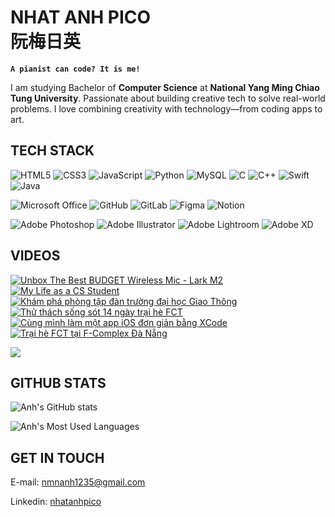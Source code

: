 # NHAT ANH PICO <br> 阮梅日英

**`A pianist can code? It is me!`**

I am studying Bachelor of **Computer Science** at **National Yang Ming Chiao Tung University**.  Passionate about building creative tech to solve real-world problems. I love combining creativity with technology—from coding apps to art.

## TECH STACK
![HTML5](https://img.shields.io/badge/html5-%23E34F26.svg?style=for-the-badge&logo=html5&logoColor=white)
![CSS3](https://img.shields.io/badge/css3-%231572B6.svg?style=for-the-badge&logo=css3&logoColor=white)
![JavaScript](https://img.shields.io/badge/javascript-%23323330.svg?style=for-the-badge&logo=javascript&logoColor=%23F7DF1E)
![Python](https://img.shields.io/badge/python-3670A0?style=for-the-badge&logo=python&logoColor=ffdd54)
![MySQL](https://img.shields.io/badge/mysql-4479A1.svg?style=for-the-badge&logo=mysql&logoColor=white)
![C](https://img.shields.io/badge/c-%2300599C.svg?style=for-the-badge&logo=c&logoColor=white)
![C++](https://img.shields.io/badge/c++-%2300599C.svg?style=for-the-badge&logo=c%2B%2B&logoColor=white)
![Swift](https://img.shields.io/badge/swift-F54A2A?style=for-the-badge&logo=swift&logoColor=white)
![Java](https://img.shields.io/badge/java-%23ED8B00.svg?style=for-the-badge&logo=openjdk&logoColor=white)

![Microsoft Office](https://img.shields.io/badge/Microsoft_Office-D83B01?style=for-the-badge&logo=microsoft-office&logoColor=white)
![GitHub](https://img.shields.io/badge/github-%23121011.svg?style=for-the-badge&logo=github&logoColor=white)
![GitLab](https://img.shields.io/badge/gitlab-%23181717.svg?style=for-the-badge&logo=gitlab&logoColor=white)
![Figma](https://img.shields.io/badge/figma-%23F24E1E.svg?style=for-the-badge&logo=figma&logoColor=white)
![Notion](https://img.shields.io/badge/Notion-%23000000.svg?style=for-the-badge&logo=notion&logoColor=white)

![Adobe Photoshop](https://img.shields.io/badge/adobe%20photoshop-%2331A8FF.svg?style=for-the-badge&logo=adobe%20photoshop&logoColor=white)
![Adobe Illustrator](https://img.shields.io/badge/adobe%20illustrator-%23FF9A00.svg?style=for-the-badge&logo=adobe%20illustrator&logoColor=white)
![Adobe Lightroom](https://img.shields.io/badge/Adobe%20Lightroom-31A8FF.svg?style=for-the-badge&logo=Adobe%20Lightroom&logoColor=white)
![Adobe XD](https://img.shields.io/badge/Adobe%20XD-470137?style=for-the-badge&logo=Adobe%20XD&logoColor=#FF61F6)

## VIDEOS
<!-- BEGIN YOUTUBE-CARDS -->
[![Unbox The Best BUDGET Wireless Mic - Lark M2](https://ytcards.demolab.com/?id=4CwSeMqSbc4&title=Unbox+The+Best+BUDGET+Wireless+Mic+-+Lark+M2&lang=en&timestamp=1746277209&background_color=%230d1117&title_color=%23ffffff&stats_color=%23dedede&max_title_lines=1&width=250&border_radius=5 "Unbox The Best BUDGET Wireless Mic - Lark M2")](https://www.youtube.com/watch?v=4CwSeMqSbc4)
[![My Life as a CS Student](https://ytcards.demolab.com/?id=SbZE1DVZUUU&title=My+Life+as+a+CS+Student&lang=en&timestamp=1745668858&background_color=%230d1117&title_color=%23ffffff&stats_color=%23dedede&max_title_lines=1&width=250&border_radius=5 "My Life as a CS Student")](https://www.youtube.com/watch?v=SbZE1DVZUUU)
[![Khám phá phòng tập đàn trường đại học Giao Thông](https://ytcards.demolab.com/?id=Nflqwi8iD3Q&title=Kh%C3%A1m+ph%C3%A1+ph%C3%B2ng+t%E1%BA%ADp+%C4%91%C3%A0n+tr%C6%B0%E1%BB%9Dng+%C4%91%E1%BA%A1i+h%E1%BB%8Dc+Giao+Th%C3%B4ng&lang=en&timestamp=1745060438&background_color=%230d1117&title_color=%23ffffff&stats_color=%23dedede&max_title_lines=1&width=250&border_radius=5 "Khám phá phòng tập đàn trường đại học Giao Thông")](https://www.youtube.com/watch?v=Nflqwi8iD3Q)
[![Thử thách sống sót 14 ngày trại hè FCT](https://ytcards.demolab.com/?id=xF0QX24W4zc&title=Th%E1%BB%AD+th%C3%A1ch+s%E1%BB%91ng+s%C3%B3t+14+ng%C3%A0y+tr%E1%BA%A1i+h%C3%A8+FCT&lang=en&timestamp=1721733361&background_color=%230d1117&title_color=%23ffffff&stats_color=%23dedede&max_title_lines=1&width=250&border_radius=5 "Thử thách sống sót 14 ngày trại hè FCT")](https://www.youtube.com/watch?v=xF0QX24W4zc)
[![Cùng mình làm một app iOS đơn giản bằng XCode](https://ytcards.demolab.com/?id=3GGs9N5H1yg&title=C%C3%B9ng+m%C3%ACnh+l%C3%A0m+m%E1%BB%99t+app+iOS+%C4%91%C6%A1n+gi%E1%BA%A3n+b%E1%BA%B1ng+XCode&lang=en&timestamp=1692365271&background_color=%230d1117&title_color=%23ffffff&stats_color=%23dedede&max_title_lines=1&width=250&border_radius=5 "Cùng mình làm một app iOS đơn giản bằng XCode")](https://www.youtube.com/watch?v=3GGs9N5H1yg)
[![Trại hè FCT tại F-Complex Đà Nẵng](https://ytcards.demolab.com/?id=7KlWCqu4Fw0&title=Tr%E1%BA%A1i+h%C3%A8+FCT+t%E1%BA%A1i+F-Complex+%C4%90%C3%A0+N%E1%BA%B5ng&lang=en&timestamp=1688386416&background_color=%230d1117&title_color=%23ffffff&stats_color=%23dedede&max_title_lines=1&width=250&border_radius=5 "Trại hè FCT tại F-Complex Đà Nẵng")](https://www.youtube.com/watch?v=7KlWCqu4Fw0)
<!-- END YOUTUBE-CARDS -->

[<img src="https://custom-icon-badges.demolab.com/badge/-Subscribe%20For%20More-red?style=for-the-badge&logo=video&logoColor=white"/>](https://www.youtube.com/@nhatanhpico?sub_confirmation=1)

## GITHUB STATS
![Anh's GitHub stats](https://github-readme-stats.vercel.app/api?username=nhatanhpico&show_icons=true&theme=tokyonight&hide=stars&count_private=true)

![Anh's Most Used Languages](https://github-readme-stats.vercel.app/api/top-langs/?username=nhatanhpico&layout=compact&theme=tokyonight)

## GET IN TOUCH

E-mail: <a href="mailto:nmnanh1235@gmail.com">nmnanh1235@gmail.com</a>

Linkedin: <a href="https://linkedin.com/in/nhatanhpico">nhatanhpico</a>

<!-- <a style="color: white; text-decoration: none;" href="https://www.youtube.com/@nhatanhpico?sub_confirmation=1">👉 Subscribe My Youtube Channel</a> -->
